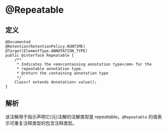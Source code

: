 # @Repeatable

## 定义

```
@Documented
@Retention(RetentionPolicy.RUNTIME)
@Target(ElementType.ANNOTATION_TYPE)
public @interface Repeatable {
    /**
     * Indicates the <em>containing annotation type</em> for the
     * repeatable annotation type.
     * @return the containing annotation type
     */
    Class<? extends Annotation> value();
}
```

## 解析

该注解用于指示声明它\(元\)注解的注解类型是 _repeatable_。`@Repeatable` 的值表示可重复注释类型的包含注释类型。

